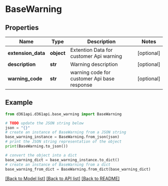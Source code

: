 # BaseWarning


## Properties

Name | Type | Description | Notes
------------ | ------------- | ------------- | -------------
**extension_data** | **object** | Extention Data for customer Api warning | [optional] 
**description** | **str** | Warning description | [optional] 
**warning_code** | **str** | warning code for customer Api base response | [optional] 

## Example

```python
from d361api.d361api.base_warning import BaseWarning

# TODO update the JSON string below
json = "{}"
# create an instance of BaseWarning from a JSON string
base_warning_instance = BaseWarning.from_json(json)
# print the JSON string representation of the object
print(BaseWarning.to_json())

# convert the object into a dict
base_warning_dict = base_warning_instance.to_dict()
# create an instance of BaseWarning from a dict
base_warning_from_dict = BaseWarning.from_dict(base_warning_dict)
```
[[Back to Model list]](../README.md#documentation-for-models) [[Back to API list]](../README.md#documentation-for-api-endpoints) [[Back to README]](../README.md)


